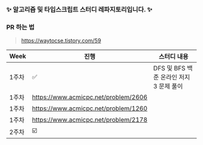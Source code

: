 
### ✨ 알고리즘 및 타입스크립트 스터디 레파지토리입니다. ✨

### PR 하는 법
> https://waytocse.tistory.com/59


| Week | 진행 | 스터디 내용 |
| ---- | --- |----------- |
| 1주차 | ✅ | DFS 및 BFS 백준 온라인 저지 3 문제 풀이 |
| 1주차 | https://www.acmicpc.net/problem/2606 |
| 1주차 | https://www.acmicpc.net/problem/1260 |
| 1주차 | https://www.acmicpc.net/problem/2178 |
| 2주차 | ☑️ |  |


